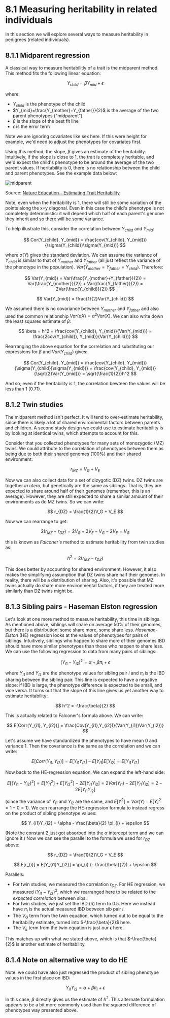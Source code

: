 # 8.1 Measuring heritability in related individuals

In this section we will explore several ways to measure heritability in pedigrees (related individuals).

## 8.1.1 Midparent regression

A classical way to measure heritabilitly of a trait is the midparent method. This method fits the following linear equation:

$$
Y_{child} = \beta Y_{mid} + \epsilon
$$

where:

* $Y_{child}$ is the phenotype of the child
* $Y_{mid}=\frac{Y_{mother}+Y_{father}}{2}$ is the average of the two parent phenotypes ("midparent")
* $\beta$ is the slope of the best fit line
* $\epsilon$ is the error term

Note we are ignoring covariates like sex here. If this were height for example, we'd need to adjust the phenotypes for covariates first.

Using this method, the slope, $\beta$ gives an estimate of the heritability. Intuitively, if the slope is close to 1, the trait is completely heritable, and we'd expect the child's phenotype to be around the average of the two parent values. If heritability is 0, there is no relationship between the child and parent phenotypes. See the example data below:

![midparent](images/midparent.jpeg)

Source: [Nature Education - Estimating Trait Heritability](https://www.nature.com/scitable/topicpage/estimating-trait-heritability-46889)

Note, even when the heritability is 1, there will still be some variation of the points along the x=y diagonal. Even in this case the child's phenotype is not completely deterministic: it will depend which half of each parent's genome they inherit and so there will be some variance. 

To help illustrate this, consider the correlation between $Y_{child}$ and $Y_{mid}$:

$$
Cor(Y_{child}, Y_{mid}) = \frac{cov(Y_{child}, Y_{mid})}{\sigma(Y_{child})\sigma(Y_{mid})}
$$

where $\sigma(Y)$ gives the standard deviation. We can assume the variance of $Y_{child}$ is similar to that of $Y_{mother}$ and $Y_{father}$ (all just reflect the variance of the phenotype in the population). $Var(Y_{mother}=Y_{father}=Y_{child})$. Therefore:

$$
Var(Y_{mid}) = Var(\frac{Y_{mother}+Y_{father}}{2}) = Var(\frac{Y_{mother}}{2}) + Var(\frac{Y_{father}}{2})  = 2Var(\frac{Y_{child}}{2})
$$

$$
Var(Y_{mid}) = \frac{1}{2}Var(Y_{child})
$$

We assumed there is no covariance between $Y_{mother}$ and $Y_{father}$ and also used the common relationship $Var(aX)=a^2Var(X)$. We can also write down the least squares estimate of $\beta$:

$$
\beta = h^2 = \frac{cov(Y_{child}), Y_{mid}}{Var(Y_{mid})} = \frac{2cov(Y_{child}), Y_{mid}}{Var(Y_{child})} 
$$

Rearranging the above equation for the correlation and substituting our expressions for $\beta$ and $Var(Y_{child})$ gives:

$$
Cor(Y_{child}, Y_{mid}) = \frac{cov(Y_{child}, Y_{mid})}{\sigma(Y_{child})\sigma(Y_{mid})} =  \frac{cov(Y_{child}, Y_{mid})}{\sqrt{2}Var(Y_{mid})} = \sqrt{\frac{1}{2}}h^2
$$

And so, even if the heritability is 1, the correlation bewteen the values will be less than 1 (0.71).


## 8.1.2 Twin studies

The midparent method isn't perfect. It will tend to over-estimate heritability, since there is likely a lot of shared environmental factors between parents and children. A second study design we could use to estimate heritability is by looking at identical twins, which attempts to account for this.

Consider that you collected phenotypes for many sets of monozygotic (MZ) twins. We could attribute to the correlation of phenotypes between them as being due to both their shared genomes (100%) and their shared environment:

$$
r_{MZ} = V_G + V_E
$$

Now we can also collect data for a set of dizygotic (DZ) twins. DZ twins are together *in utero*, but genetically are the same as siblings. That is, they are expected to share around half of their genomes (remember, this is an average). However, they are still expected to share a similar amount of their environments as do MZ twins. So we can write:

$$
r_{DZ} = \frac{1}{2}V_G + V_E
$$

Now we can rearrange to get:

$$
2(r_{MZ}-r_{DZ}) = 2V_G+2V_E-V_G-2V_E = V_G
$$

this is known as *Falconer's* method to estimate heritability from twin studies as:

$$
h^2 = 2(r_{MZ}-r_{DZ}) 
$$

This does better by accounting for shared environment. However, it also makes the simplifying assumption that DZ twins share half their genomes. In reality, there will be a distribution of sharing. Also, it's possible that MZ twins actually do share more environmental factors, if they are treated more similarly than DZ twins might be.

## 8.1.3 Sibling pairs - Haseman Elston regression

Let's look at one more method to measure heritability, this time in siblings. As mentioned above, siblings will share on average 50% of their genomes, but there is a distribution: some share more, some share less. *Haseman-Elston* (HE) regression looks at the values of phenotypes for pairs of siblings. Intuitively, siblings who happen to share more of their genomes IBD should have more similar phenotypes than those who happen to share less. We can use the following regression to data from many pairs of siblings:

$$
(Y_{i1}-Y_{i2})^2 = \alpha + \beta \pi_{i} + \epsilon
$$

where $Y_{i1}$ and $Y_{i2}$ are the phenotype values for sibling pair $i$ and $\pi_{i}$ is the IBD sharing between the sibling pair. This line is expected to have a negative slope: if IBD is large, the phenotype difference is expected to be small, and vice versa. It turns out that the slope of this line gives us yet another way to estimate heritability:

$$
h^2 = -\frac{\beta}{2}
$$

This is actually related to Falconer's formula above. We can write:

$$
E[Corr(Y_{i1}, Y_{i2})] = \frac{Cov(Y_{i1},Y_{i2})}{Var(Y_{i1})Var(Y_{i2})}
$$

Let's assume we have standardized the phenotypes to have mean 0 and variance 1. Then the covariance is the same as the correlation and we can write:

$$
E[Corr(Y_{i1}, Y_{i2})] = E[Y_{i1}Y_{i2}]-E[Y_{i1}]E[Y_{i2}] = E[Y_{i1}Y_{i2}]
$$

Now back to the HE-regression equation. We can expand the left-hand side:

$$
E[(Y_{i1}-Y_{i2})^2] = E[Y_{i1}^2] + E[Y_{i2}^2] - 2E[Y_{i1}Y_{i2}] = 2Var(Y_{i1}) - 2E[Y_{i1}Y_{i2}] = 2 - 2E[Y_{i1}Y_{i2}]
$$

(since the variance of $Y_{i1}$ and $Y_{i2}$ are the same, and $E[Y^2]=Var(Y)-E[Y]^2=1-0 = 1$). We can rearrange the HE-regression formula to instead regress on the product of sibling phenotype values:

$$
Y_{i1}Y_{i2} = \alpha - \frac{\beta}{2} \pi_{i} + \epsilon
$$

(Note the constant 2 just got absorbed into the $\alpha$ intercept term and we can ignore it.) Now we can see the parallel to the formula we used for $r_{DZ}$ above:

$$
r_{DZ} = \frac{1}{2}V_G + V_E
$$

$$
E[r_{i}] = E[Y_{i1}Y_{i2}] = \pi_{i} (- \frac{\beta}{2}) + \epsilon
$$

Parallels:
* For twin studies, we measured the correlation $r_{DZ}$. For HE regression, we measured $(Y_{i1}-Y_{i2})^2$, which we rearranged here to be related to the *expected correlation* between sibs.
* For twin studies, we just set the IBD ($\pi$) term to 0.5. Here we instead have $\pi_{i}$ is the actual measured IBD between sib pair $i$.
* The $V_G$ term from the twin equation, which turned out to be equal to the heritability estimate, turned into $-\frac{\beta}{2}$ here.
* The $V_E$ term from the twin equation is just our $\epsilon$ here.

This matches up with what we stated above, which is that $-\frac{\beta}{2}$ is another estimate of heritability.

## 8.1.4 Note on alternative way to do HE

Note: we could have also just regressed the product of sibling phenotype values in the first place on IBD:

$$
Y_{i1}Y_{i2} = \alpha + \beta\pi_{i} + \epsilon
$$

In this case, $\beta$ directly gives us the estimate of $h^2$. This alternate formulation appears to be a bit more commonly used than the squared difference of phenotypes way presented above.
